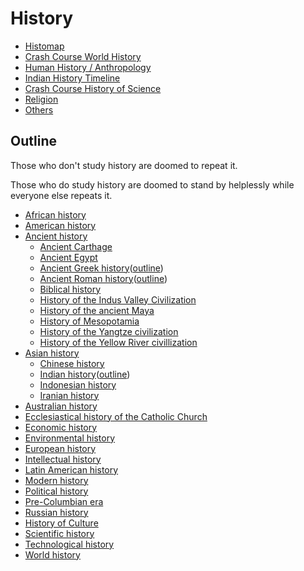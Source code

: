 # History

- [Histomap](histomap)
- [Crash Course World History](crash-course-world-history)
- [Human History / Anthropology](human-history-anthropology)
- [Indian History Timeline](indian-history-timeline)
- [Crash Course History of Science](crash-course-history-of-science)
- [Religion](religion)
- [Others](knowledge/history/others.md)

## Outline

Those who don't study history are doomed to repeat it.

Those who do study history are doomed to stand by helplessly while everyone else repeats it.

- [African history](https://en.wikipedia.org/wiki/African_history)
- [American history](https://en.wikipedia.org/wiki/American_history)
- [Ancient history](https://en.wikipedia.org/wiki/Ancient_history)
  - [Ancient Carthage](https://en.wikipedia.org/wiki/Ancient_Carthage)
  - [Ancient Egypt](https://en.wikipedia.org/wiki/Ancient_Egypt)
  - [Ancient Greek history](https://en.wikipedia.org/wiki/Ancient_Greece)([outline](https://en.wikipedia.org/wiki/Outline_of_ancient_Greece#General_history_of_ancient_Greece))
  - [Ancient Roman history](https://en.wikipedia.org/wiki/Ancient_Rome)([outline](https://en.wikipedia.org/wiki/Outline_of_ancient_Rome))
  - [Biblical history](https://en.wikipedia.org/wiki/Historicity_of_the_Bible)
  - [History of the Indus Valley Civilization](https://en.wikipedia.org/wiki/Indus_Valley_Civilisation)
  - [History of the ancient Maya](https://en.wikipedia.org/wiki/Preclassic_Maya)
  - [History of Mesopotamia](https://en.wikipedia.org/wiki/History_of_Mesopotamia)
  - [History of the Yangtze civilization](https://en.wikipedia.org/wiki/Yangtze_civilization)
  - [History of the Yellow River civillization](https://en.wikipedia.org/wiki/Yellow_River_civilization)
- [Asian history](https://en.wikipedia.org/wiki/History_of_Asia)
  - [Chinese history](https://en.wikipedia.org/wiki/History_of_China)
  - [Indian history](https://en.wikipedia.org/wiki/History_of_India)([outline](https://en.wikipedia.org/wiki/Outline_of_ancient_India))
  - [Indonesian history](https://en.wikipedia.org/wiki/History_of_Indonesia)
  - [Iranian history](https://en.wikipedia.org/wiki/History_of_Iran)
- [Australian history](https://en.wikipedia.org/wiki/History_of_Australia)
- [Ecclesiastical history of the Catholic Church](https://en.wikipedia.org/wiki/Ecclesiastical_history_of_the_Catholic_Church)
- [Economic history](https://en.wikipedia.org/wiki/Economic_history_of_the_world)
- [Environmental history](https://en.wikipedia.org/wiki/Environmental_history)
- [European history](https://en.wikipedia.org/wiki/History_of_Europe)
- [Intellectual history](https://en.wikipedia.org/wiki/Intellectual_history)
- [Latin American history](https://en.wikipedia.org/wiki/History_of_Latin_America)
- [Modern history](https://en.wikipedia.org/wiki/Modern_history)
- [Political history](https://en.wikipedia.org/wiki/History_of_political_thought)
- [Pre-Columbian era](https://en.wikipedia.org/wiki/Pre-Columbian_era)
- [Russian history](https://en.wikipedia.org/wiki/History_of_Russia)
- [History of Culture](https://en.wikipedia.org/wiki/Cultural_history)
- [Scientific history](https://en.wikipedia.org/wiki/History_of_Science)
- [Technological history](https://en.wikipedia.org/wiki/History_of_Technology)
- [World history](https://en.wikipedia.org/wiki/World_history)
